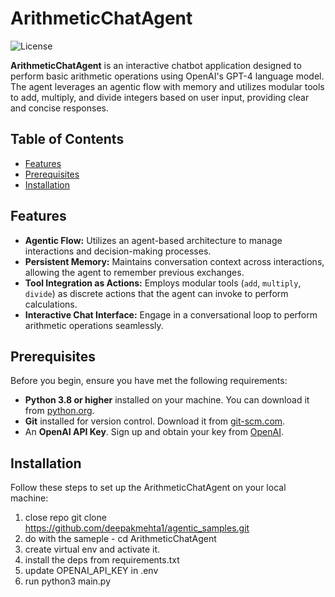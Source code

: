 
# ArithmeticChatAgent

![License](https://img.shields.io/badge/license-MIT-blue.svg)

**ArithmeticChatAgent** is an interactive chatbot application designed to perform basic arithmetic operations using OpenAI's GPT-4 language model. The agent leverages an agentic flow with memory and utilizes modular tools to add, multiply, and divide integers based on user input, providing clear and concise responses.

## Table of Contents

- [Features](#features)
- [Prerequisites](#prerequisites)
- [Installation](#installation)

## Features

- **Agentic Flow:** Utilizes an agent-based architecture to manage interactions and decision-making processes.
- **Persistent Memory:** Maintains conversation context across interactions, allowing the agent to remember previous exchanges.
- **Tool Integration as Actions:** Employs modular tools (`add`, `multiply`, `divide`) as discrete actions that the agent can invoke to perform calculations.
- **Interactive Chat Interface:** Engage in a conversational loop to perform arithmetic operations seamlessly.

## Prerequisites

Before you begin, ensure you have met the following requirements:

- **Python 3.8 or higher** installed on your machine. You can download it from [python.org](https://www.python.org/downloads/).
- **Git** installed for version control. Download it from [git-scm.com](https://git-scm.com/downloads).
- An **OpenAI API Key**. Sign up and obtain your key from [OpenAI](https://platform.openai.com/account/api-keys).

## Installation

Follow these steps to set up the ArithmeticChatAgent on your local machine:

1. close repo git clone https://github.com/deepakmehta1/agentic_samples.git
2. do with the sameple - cd ArithmeticChatAgent
3. create virtual env and activate it.
4. install the deps from requirements.txt
5. update OPENAI_API_KEY in .env
6. run python3 main.py
   
   
